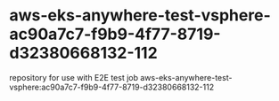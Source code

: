 # aws-eks-anywhere-test-vsphere-ac90a7c7-f9b9-4f77-8719-d32380668132-112
repository for use with E2E test job aws-eks-anywhere-test-vsphere:ac90a7c7-f9b9-4f77-8719-d32380668132-112
